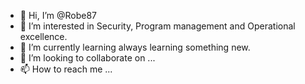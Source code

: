 - 👋 Hi, I’m @Robe87
- 👀 I’m interested in Security, Program management and Operational excellence.
- 🌱 I’m currently learning always learning something new.
- 💞️ I’m looking to collaborate on ...
- 📫 How to reach me ...

<!---
Robe87/Robe87 is a ✨ special ✨ repository because its `README.md` (this file) appears on your GitHub profile.
You can click the Preview link to take a look at your changes.
--->
